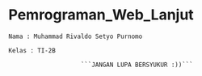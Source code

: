 # Pemrograman_Web_Lanjut 

``` Nama : Muhammad Rivaldo Setyo Purnomo ```



```Kelas : TI-2B ```

                        ```JANGAN LUPA BERSYUKUR :))```